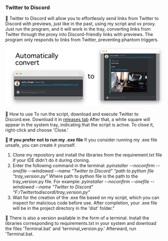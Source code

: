 ### Twitter to Discord

📄 Twitter to Discord will allow you to effortlessly send links from Twitter to Discord with previews, just like in the past, using my script and vx proxy. 
Just run the program, and it will work in the tray, converting links from Twitter through the proxy into Discord-friendly links with previews.
The program only responds to links from Twitter, preventing phantom triggers.

![Example](https://raw.githubusercontent.com/YuriyAvengeR/Twitter-to-Discord/master/images/example.png?token=GHSAT0AAAAAACLTKDD3IJT2DZPFLEXJFG4SZL23V2A)

🍉 How to use
To run the script, download and execute Twitter to Discord.exe. 
Download it in [releases tab]([Releases](https://github.com/YuriyAvengeR/Twitter-to-Discord/releases/tag/1.0))
After that, a white square will appear in the system tray, indicating that the script is active. To close it, right-click and choose 'Close.'

🍋 **If you prefer not to run my .exe file**
If you consider running my .exe file unsafe, you can create it yourself. 
1. Clone my repository and install the libraries from the requirement.txt file if your IDE didn't do it during cloning. 
2. Enter the following command in the terminal: 
_pyinstaller --noconfirm --onefile --windowed --name "Twitter to Discord" "path to python file "tray_version.py"_ 
Where path to python file is the path to the tray_version.py file. 
For example: _pyinstaller --noconfirm --onefile --windowed --name "Twitter to Discord" "F:/Twittertodiscordl/tray_version.py"_
3. Wait for the creation of the .exe file based on my script, which you can inspect for malicious code before use. After completion, your .exe file will be in the project directory in the 'dist' folder."

🥕 There is also a version available in the form of a terminal. Install the libraries corresponding to requirements.txt in your system and download the files 'Terminal.bat' and 'terminal_version.py.' 
Afterward, run 'Terminal.bat.
